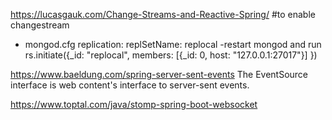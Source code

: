 https://lucasgauk.com/Change-Streams-and-Reactive-Spring/
#to enable changestream
- mongod.cfg
replication:
  replSetName: replocal
-restart mongod and run
  rs.initiate({_id: "replocal", members: [{_id: 0, host: "127.0.0.1:27017"}] })
  	
https://www.baeldung.com/spring-server-sent-events
The EventSource interface is web content's interface to server-sent events. 


https://www.toptal.com/java/stomp-spring-boot-websocket
